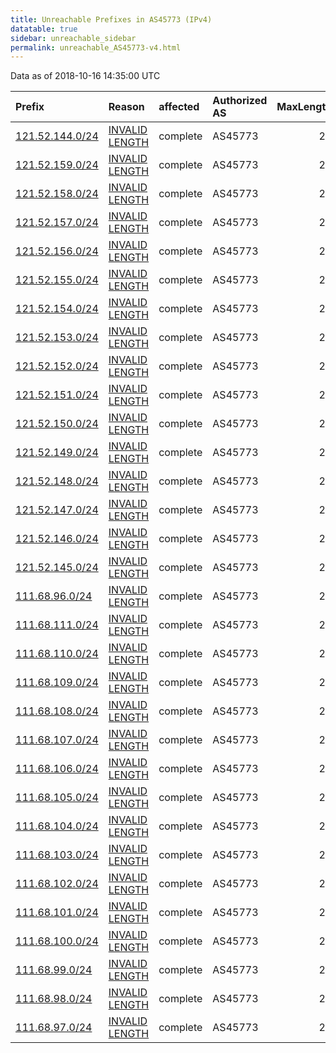 ```yaml
---
title: Unreachable Prefixes in AS45773 (IPv4)
datatable: true
sidebar: unreachable_sidebar
permalink: unreachable_AS45773-v4.html
---
```


Data as of 2018-10-16 14:35:00 UTC


<div class="datatable-begin"></div>

| Prefix                                                   | Reason                                                                                                    | affected   | Authorized AS   |   MaxLength | Anchor                                       |   unreachable /24s |
|:---------------------------------------------------------|:----------------------------------------------------------------------------------------------------------|:-----------|:----------------|------------:|:---------------------------------------------|-------------------:|
| [121.52.144.0/24](https://stat.ripe.net/121.52.144.0/24) | [INVALID LENGTH](https://rpki-validator.ripe.net/announcement-preview?asn=AS45773&prefix=121.52.144.0/24) | complete   | AS45773         |          20 | [APNIC](unreachable_APNIC_RPKI_Root-v4.html) |                  1 |
| [121.52.159.0/24](https://stat.ripe.net/121.52.159.0/24) | [INVALID LENGTH](https://rpki-validator.ripe.net/announcement-preview?asn=AS45773&prefix=121.52.159.0/24) | complete   | AS45773         |          20 | [APNIC](unreachable_APNIC_RPKI_Root-v4.html) |                  1 |
| [121.52.158.0/24](https://stat.ripe.net/121.52.158.0/24) | [INVALID LENGTH](https://rpki-validator.ripe.net/announcement-preview?asn=AS45773&prefix=121.52.158.0/24) | complete   | AS45773         |          20 | [APNIC](unreachable_APNIC_RPKI_Root-v4.html) |                  1 |
| [121.52.157.0/24](https://stat.ripe.net/121.52.157.0/24) | [INVALID LENGTH](https://rpki-validator.ripe.net/announcement-preview?asn=AS45773&prefix=121.52.157.0/24) | complete   | AS45773         |          20 | [APNIC](unreachable_APNIC_RPKI_Root-v4.html) |                  1 |
| [121.52.156.0/24](https://stat.ripe.net/121.52.156.0/24) | [INVALID LENGTH](https://rpki-validator.ripe.net/announcement-preview?asn=AS45773&prefix=121.52.156.0/24) | complete   | AS45773         |          20 | [APNIC](unreachable_APNIC_RPKI_Root-v4.html) |                  1 |
| [121.52.155.0/24](https://stat.ripe.net/121.52.155.0/24) | [INVALID LENGTH](https://rpki-validator.ripe.net/announcement-preview?asn=AS45773&prefix=121.52.155.0/24) | complete   | AS45773         |          20 | [APNIC](unreachable_APNIC_RPKI_Root-v4.html) |                  1 |
| [121.52.154.0/24](https://stat.ripe.net/121.52.154.0/24) | [INVALID LENGTH](https://rpki-validator.ripe.net/announcement-preview?asn=AS45773&prefix=121.52.154.0/24) | complete   | AS45773         |          20 | [APNIC](unreachable_APNIC_RPKI_Root-v4.html) |                  1 |
| [121.52.153.0/24](https://stat.ripe.net/121.52.153.0/24) | [INVALID LENGTH](https://rpki-validator.ripe.net/announcement-preview?asn=AS45773&prefix=121.52.153.0/24) | complete   | AS45773         |          20 | [APNIC](unreachable_APNIC_RPKI_Root-v4.html) |                  1 |
| [121.52.152.0/24](https://stat.ripe.net/121.52.152.0/24) | [INVALID LENGTH](https://rpki-validator.ripe.net/announcement-preview?asn=AS45773&prefix=121.52.152.0/24) | complete   | AS45773         |          20 | [APNIC](unreachable_APNIC_RPKI_Root-v4.html) |                  1 |
| [121.52.151.0/24](https://stat.ripe.net/121.52.151.0/24) | [INVALID LENGTH](https://rpki-validator.ripe.net/announcement-preview?asn=AS45773&prefix=121.52.151.0/24) | complete   | AS45773         |          20 | [APNIC](unreachable_APNIC_RPKI_Root-v4.html) |                  1 |
| [121.52.150.0/24](https://stat.ripe.net/121.52.150.0/24) | [INVALID LENGTH](https://rpki-validator.ripe.net/announcement-preview?asn=AS45773&prefix=121.52.150.0/24) | complete   | AS45773         |          20 | [APNIC](unreachable_APNIC_RPKI_Root-v4.html) |                  1 |
| [121.52.149.0/24](https://stat.ripe.net/121.52.149.0/24) | [INVALID LENGTH](https://rpki-validator.ripe.net/announcement-preview?asn=AS45773&prefix=121.52.149.0/24) | complete   | AS45773         |          20 | [APNIC](unreachable_APNIC_RPKI_Root-v4.html) |                  1 |
| [121.52.148.0/24](https://stat.ripe.net/121.52.148.0/24) | [INVALID LENGTH](https://rpki-validator.ripe.net/announcement-preview?asn=AS45773&prefix=121.52.148.0/24) | complete   | AS45773         |          20 | [APNIC](unreachable_APNIC_RPKI_Root-v4.html) |                  1 |
| [121.52.147.0/24](https://stat.ripe.net/121.52.147.0/24) | [INVALID LENGTH](https://rpki-validator.ripe.net/announcement-preview?asn=AS45773&prefix=121.52.147.0/24) | complete   | AS45773         |          20 | [APNIC](unreachable_APNIC_RPKI_Root-v4.html) |                  1 |
| [121.52.146.0/24](https://stat.ripe.net/121.52.146.0/24) | [INVALID LENGTH](https://rpki-validator.ripe.net/announcement-preview?asn=AS45773&prefix=121.52.146.0/24) | complete   | AS45773         |          20 | [APNIC](unreachable_APNIC_RPKI_Root-v4.html) |                  1 |
| [121.52.145.0/24](https://stat.ripe.net/121.52.145.0/24) | [INVALID LENGTH](https://rpki-validator.ripe.net/announcement-preview?asn=AS45773&prefix=121.52.145.0/24) | complete   | AS45773         |          20 | [APNIC](unreachable_APNIC_RPKI_Root-v4.html) |                  1 |
| [111.68.96.0/24](https://stat.ripe.net/111.68.96.0/24)   | [INVALID LENGTH](https://rpki-validator.ripe.net/announcement-preview?asn=AS45773&prefix=111.68.96.0/24)  | complete   | AS45773         |          20 | [APNIC](unreachable_APNIC_RPKI_Root-v4.html) |                  1 |
| [111.68.111.0/24](https://stat.ripe.net/111.68.111.0/24) | [INVALID LENGTH](https://rpki-validator.ripe.net/announcement-preview?asn=AS45773&prefix=111.68.111.0/24) | complete   | AS45773         |          20 | [APNIC](unreachable_APNIC_RPKI_Root-v4.html) |                  1 |
| [111.68.110.0/24](https://stat.ripe.net/111.68.110.0/24) | [INVALID LENGTH](https://rpki-validator.ripe.net/announcement-preview?asn=AS45773&prefix=111.68.110.0/24) | complete   | AS45773         |          20 | [APNIC](unreachable_APNIC_RPKI_Root-v4.html) |                  1 |
| [111.68.109.0/24](https://stat.ripe.net/111.68.109.0/24) | [INVALID LENGTH](https://rpki-validator.ripe.net/announcement-preview?asn=AS45773&prefix=111.68.109.0/24) | complete   | AS45773         |          20 | [APNIC](unreachable_APNIC_RPKI_Root-v4.html) |                  1 |
| [111.68.108.0/24](https://stat.ripe.net/111.68.108.0/24) | [INVALID LENGTH](https://rpki-validator.ripe.net/announcement-preview?asn=AS45773&prefix=111.68.108.0/24) | complete   | AS45773         |          20 | [APNIC](unreachable_APNIC_RPKI_Root-v4.html) |                  1 |
| [111.68.107.0/24](https://stat.ripe.net/111.68.107.0/24) | [INVALID LENGTH](https://rpki-validator.ripe.net/announcement-preview?asn=AS45773&prefix=111.68.107.0/24) | complete   | AS45773         |          20 | [APNIC](unreachable_APNIC_RPKI_Root-v4.html) |                  1 |
| [111.68.106.0/24](https://stat.ripe.net/111.68.106.0/24) | [INVALID LENGTH](https://rpki-validator.ripe.net/announcement-preview?asn=AS45773&prefix=111.68.106.0/24) | complete   | AS45773         |          20 | [APNIC](unreachable_APNIC_RPKI_Root-v4.html) |                  1 |
| [111.68.105.0/24](https://stat.ripe.net/111.68.105.0/24) | [INVALID LENGTH](https://rpki-validator.ripe.net/announcement-preview?asn=AS45773&prefix=111.68.105.0/24) | complete   | AS45773         |          20 | [APNIC](unreachable_APNIC_RPKI_Root-v4.html) |                  1 |
| [111.68.104.0/24](https://stat.ripe.net/111.68.104.0/24) | [INVALID LENGTH](https://rpki-validator.ripe.net/announcement-preview?asn=AS45773&prefix=111.68.104.0/24) | complete   | AS45773         |          20 | [APNIC](unreachable_APNIC_RPKI_Root-v4.html) |                  1 |
| [111.68.103.0/24](https://stat.ripe.net/111.68.103.0/24) | [INVALID LENGTH](https://rpki-validator.ripe.net/announcement-preview?asn=AS45773&prefix=111.68.103.0/24) | complete   | AS45773         |          20 | [APNIC](unreachable_APNIC_RPKI_Root-v4.html) |                  1 |
| [111.68.102.0/24](https://stat.ripe.net/111.68.102.0/24) | [INVALID LENGTH](https://rpki-validator.ripe.net/announcement-preview?asn=AS45773&prefix=111.68.102.0/24) | complete   | AS45773         |          20 | [APNIC](unreachable_APNIC_RPKI_Root-v4.html) |                  1 |
| [111.68.101.0/24](https://stat.ripe.net/111.68.101.0/24) | [INVALID LENGTH](https://rpki-validator.ripe.net/announcement-preview?asn=AS45773&prefix=111.68.101.0/24) | complete   | AS45773         |          20 | [APNIC](unreachable_APNIC_RPKI_Root-v4.html) |                  1 |
| [111.68.100.0/24](https://stat.ripe.net/111.68.100.0/24) | [INVALID LENGTH](https://rpki-validator.ripe.net/announcement-preview?asn=AS45773&prefix=111.68.100.0/24) | complete   | AS45773         |          20 | [APNIC](unreachable_APNIC_RPKI_Root-v4.html) |                  1 |
| [111.68.99.0/24](https://stat.ripe.net/111.68.99.0/24)   | [INVALID LENGTH](https://rpki-validator.ripe.net/announcement-preview?asn=AS45773&prefix=111.68.99.0/24)  | complete   | AS45773         |          20 | [APNIC](unreachable_APNIC_RPKI_Root-v4.html) |                  1 |
| [111.68.98.0/24](https://stat.ripe.net/111.68.98.0/24)   | [INVALID LENGTH](https://rpki-validator.ripe.net/announcement-preview?asn=AS45773&prefix=111.68.98.0/24)  | complete   | AS45773         |          20 | [APNIC](unreachable_APNIC_RPKI_Root-v4.html) |                  1 |
| [111.68.97.0/24](https://stat.ripe.net/111.68.97.0/24)   | [INVALID LENGTH](https://rpki-validator.ripe.net/announcement-preview?asn=AS45773&prefix=111.68.97.0/24)  | complete   | AS45773         |          20 | [APNIC](unreachable_APNIC_RPKI_Root-v4.html) |                  1 |

<div class="datatable-end"></div>